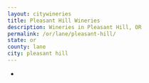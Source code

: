 ```yaml
---
layout: citywineries
title: Pleasant Hill Wineries
description: Wineries in Pleasant Hill, OR
permalink: /or/lane/pleasant-hill/
state: or
county: lane
city: pleasant hill
---
```

-
